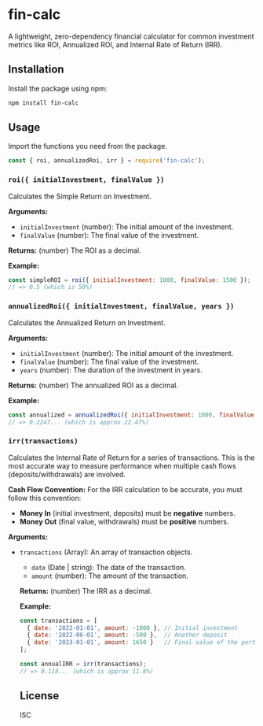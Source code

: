 # fin-calc

A lightweight, zero-dependency financial calculator for common investment metrics like ROI, Annualized ROI, and Internal Rate of Return (IRR).

## Installation

Install the package using npm:

```bash
npm install fin-calc
```

## Usage

Import the functions you need from the package.

```javascript
const { roi, annualizedRoi, irr } = require('fin-calc');
```

### `roi({ initialInvestment, finalValue })`

Calculates the Simple Return on Investment.

**Arguments:**
- `initialInvestment` (number): The initial amount of the investment.
- `finalValue` (number): The final value of the investment.

**Returns:** (number) The ROI as a decimal.

**Example:**
```javascript
const simpleROI = roi({ initialInvestment: 1000, finalValue: 1500 });
// => 0.5 (which is 50%)
```

### `annualizedRoi({ initialInvestment, finalValue, years })`

Calculates the Annualized Return on Investment.

**Arguments:**
- `initialInvestment` (number): The initial amount of the investment.
- `finalValue` (number): The final value of the investment.
- `years` (number): The duration of the investment in years.

**Returns:** (number) The annualized ROI as a decimal.

**Example:**
```javascript
const annualized = annualizedRoi({ initialInvestment: 1000, finalValue: 1500, years: 2 });
// => 0.2247... (which is approx 22.47%)
```

### `irr(transactions)`

Calculates the Internal Rate of Return for a series of transactions. This is the most accurate way to measure performance when multiple cash flows (deposits/withdrawals) are involved.

**Cash Flow Convention:**
For the IRR calculation to be accurate, you must follow this convention:
- **Money In** (initial investment, deposits) must be **negative** numbers.
- **Money Out** (final value, withdrawals) must be **positive** numbers.

**Arguments:**
- `transactions` (Array<Object>): An array of transaction objects.
  - `date` (Date | string): The date of the transaction.
  - `amount` (number): The amount of the transaction.

**Returns:** (number) The IRR as a decimal.

**Example:**
```javascript
const transactions = [
  { date: '2022-01-01', amount: -1000 }, // Initial investment
  { date: '2022-06-01', amount: -500 },  // Another deposit
  { date: '2023-01-01', amount: 1650 }   // Final value of the portfolio
];

const annualIRR = irr(transactions);
// => 0.118... (which is approx 11.8%)
```
## License

ISC 
